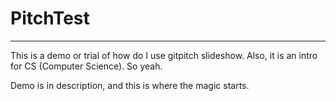 # PitchTest
---
This is a demo or trial of how do I use gitpitch slideshow.
Also, it is an intro for CS (Computer Science). So yeah.

Demo is in description, and this is where the magic starts.

